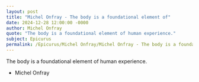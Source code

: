 ```yaml
---
layout: post
title: "Michel Onfray - The body is a foundational element of"
date: 2024-12-28 12:00:00 -0000
author: Michel Onfray
quote: "The body is a foundational element of human experience."
subject: Epicurus
permalink: /Epicurus/Michel Onfray/Michel Onfray - The body is a foundational element of
---
```


The body is a foundational element of human experience.

- Michel Onfray
